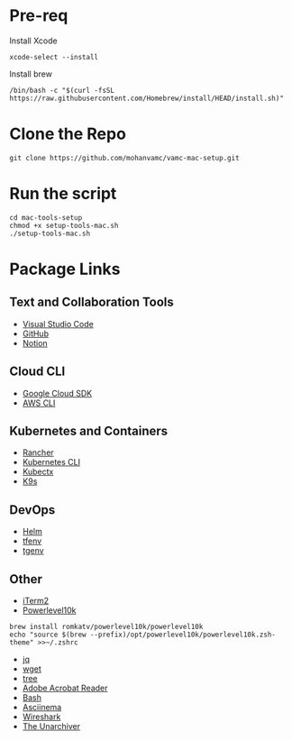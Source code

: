 # Pre-req

Install Xcode

``` xcode-select --install ```

Install brew 

``` /bin/bash -c "$(curl -fsSL https://raw.githubusercontent.com/Homebrew/install/HEAD/install.sh)" ```


# Clone the Repo
 ```
 git clone https://github.com/mohanvamc/vamc-mac-setup.git

 ```

# Run the script
```
cd mac-tools-setup
chmod +x setup-tools-mac.sh
./setup-tools-mac.sh

```
# Package Links

## Text and Collaboration Tools
- [Visual Studio Code](https://formulae.brew.sh/cask/visual-studio-code)
- [GitHub](https://formulae.brew.sh/cask/github)
- [Notion](https://formulae.brew.sh/cask/notion)

## Cloud CLI
- [Google Cloud SDK](https://formulae.brew.sh/cask/google-cloud-sdk)
- [AWS CLI](https://formulae.brew.sh/formula/awscli)

## Kubernetes and Containers
- [Rancher](https://formulae.brew.sh/cask/rancher)
- [Kubernetes CLI](https://formulae.brew.sh/formula/kubernetes-cli)
- [Kubectx](https://formulae.brew.sh/formula/kubectx)
- [K9s](https://formulae.brew.sh/formula/k9s)

## DevOps
- [Helm](https://formulae.brew.sh/formula/helm)
- [tfenv](https://formulae.brew.sh/formula/tfenv)
- [tgenv](https://formulae.brew.sh/formula/tgenv)


## Other
- [iTerm2](https://formulae.brew.sh/cask/iterm2)
- [Powerlevel10k](https://github.com/romkatv/powerlevel10k)
```
brew install romkatv/powerlevel10k/powerlevel10k
echo "source $(brew --prefix)/opt/powerlevel10k/powerlevel10k.zsh-theme" >>~/.zshrc
```
- [jq](https://formulae.brew.sh/formula/jq)
- [wget](https://formulae.brew.sh/formula/wget)
- [tree](https://formulae.brew.sh/formula/tree)
- [Adobe Acrobat Reader](https://formulae.brew.sh/cask/adobe-acrobat-reader)
- [Bash](https://formulae.brew.sh/formula/bash)
- [Asciinema](https://formulae.brew.sh/formula/asciinema)
- [Wireshark](https://formulae.brew.sh/cask/wireshark)
- [The Unarchiver](https://formulae.brew.sh/cask/the-unarchiver)
